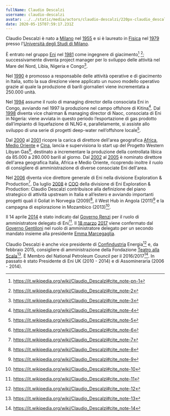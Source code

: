 ```yaml
---
fullName: Claudio Descalzi
username: claudio-descalzi
avatar: ../../static/media/actors/claudio-descalzi/220px-claudio_descalzi.jpg
date: 2020-05-15T07:59:17.231Z
---
```

Claudio Descalzi è nato a [Milano](https://it.wikipedia.org/wiki/Milano "Milano") nel [1955](https://it.wikipedia.org/wiki/1955 "1955") e si è laureato in [Fisica](https://it.wikipedia.org/wiki/Fisica "Fisica") nel [1979](https://it.wikipedia.org/wiki/1979 "1979") presso l'[Università degli Studi di Milano](https://it.wikipedia.org/wiki/Universit%C3%A0_degli_Studi_di_Milano "Università degli Studi di Milano").

È entrato nel gruppo [Eni](https://it.wikipedia.org/wiki/Eni "Eni") nel [1981](https://it.wikipedia.org/wiki/1981 "1981") come ingegnere di giacimento[^1] [^2]; successivamente diventa project manager per lo sviluppo delle attività nel Mare del Nord, Libia, Nigeria e Congo[^3].

Nel [1990](https://it.wikipedia.org/wiki/1990 "1990") è promosso a responsabile delle attività operative e di giacimento in Italia, sotto la sua direzione viene applicato un nuovo modello operativo grazie al quale la produzione di barili giornalieri viene incrementata a 250.000 unità.

Nel [1994](https://it.wikipedia.org/wiki/1994 "1994") assume il ruolo di managing director della consociata Eni in Congo, avviando nel 1997 la produzione nel campo offshore di Kitina[^4]. Dal [1998](https://it.wikipedia.org/wiki/1998 "1998") diventa vice chairman & managing director di Naoc, consociata di Eni in Nigeria: viene avviata in questo periodo l’esportazione di gas prodotto dall’impianto di liquefazione di NLNG e, parallelamente, si assiste allo sviluppo di una serie di progetti deep-water nell’offshore locale[^5].

Dal [2000](https://it.wikipedia.org/wiki/2000 "2000") al [2001](https://it.wikipedia.org/wiki/2001 "2001") ricopre la carica di direttore dell'area geografica [Africa](https://it.wikipedia.org/wiki/Africa "Africa"), [Medio Oriente](https://it.wikipedia.org/wiki/Medio_Oriente "Medio Oriente") e [Cina](https://it.wikipedia.org/wiki/Cina "Cina"), lancia e supervisiona lo start up del Progetto Western Libyan Gas[^6], destinato a incrementare la produzione della controllata libica da 85.000 a 280.000 barili al giorno. Dal [2002](https://it.wikipedia.org/wiki/2002 "2002") al [2005](https://it.wikipedia.org/wiki/2005 "2005") è nominato direttore dell'area geografica Italia, Africa e Medio Oriente, ricoprendo inoltre il ruolo di consigliere di amministrazione di diverse consociate Eni dell'area.

Nel [2006](https://it.wikipedia.org/wiki/2006 "2006") diventa vice direttore generale di Eni nella divisione Exploration & Production[^7]. Da luglio [2008](https://it.wikipedia.org/wiki/2008 "2008") è [COO](https://it.wikipedia.org/wiki/Direttore_operativo "Direttore operativo") della divisione di Eni Exploration & Production: Claudio Descalzi contribuisce alla definizione del piano strategico di attività upstream in Italia e all’estero e avviando importanti progetti quali il Goliat in Norvegia (2009)[^8], il West Hub in Angola (2011)[^9] e la campagna di esplorazione in Mozambico (2013)[^10].

Il 14 aprile [2014](https://it.wikipedia.org/wiki/2014 "2014") è stato indicato dal [Governo Renzi](https://it.wikipedia.org/wiki/Governo_Renzi "Governo Renzi") per il ruolo di amministratore delegato di Eni[^11]. Il [18 marzo](https://it.wikipedia.org/wiki/18_marzo "18 marzo") [2017](https://it.wikipedia.org/wiki/2017 "2017") viene confermato dal [Governo Gentiloni](https://it.wikipedia.org/wiki/Governo_Gentiloni "Governo Gentiloni") nel ruolo di amministratore delegato per un secondo mandato insieme alla presidente [Emma Marcegaglia](https://it.wikipedia.org/wiki/Emma_Marcegaglia "Emma Marcegaglia").

Claudio Descalzi è anche vice presidente di [Confindustria](https://it.wikipedia.org/wiki/Confederazione_generale_dell%27industria_italiana "Confederazione generale dell'industria italiana") Energia[^12] e, da febbraio 2015, consigliere di amministrazione della Fondazione [Teatro alla Scala](https://it.wikipedia.org/wiki/Teatro_alla_Scala "Teatro alla Scala")[^13]. È Membro del National Petroleum Council per il 2016/2017[^14]. In passato è stato Presidente di Eni UK (2010 - 2014) e di Assomineraria (2006 - 2014).

[^1]: https://it.wikipedia.org/wiki/Claudio_Descalzi#cite_note-pn-1
[^2]: https://it.wikipedia.org/wiki/Claudio_Descalzi#cite_note-2
[^3]: https://it.wikipedia.org/wiki/Claudio_Descalzi#cite_note-3
[^4]: https://it.wikipedia.org/wiki/Claudio_Descalzi#cite_note-4
[^5]: https://it.wikipedia.org/wiki/Claudio_Descalzi#cite_note-5
[^6]: https://it.wikipedia.org/wiki/Claudio_Descalzi#cite_note-6
[^7]: https://it.wikipedia.org/wiki/Claudio_Descalzi#cite_note-7
[^8]: https://it.wikipedia.org/wiki/Claudio_Descalzi#cite_note-8
[^9]: https://it.wikipedia.org/wiki/Claudio_Descalzi#cite_note-9
[^10]: https://it.wikipedia.org/wiki/Claudio_Descalzi#cite_note-10
[^11]: https://it.wikipedia.org/wiki/Claudio_Descalzi#cite_note-11
[^12]: https://it.wikipedia.org/wiki/Claudio_Descalzi#cite_note-12
[^13]: https://it.wikipedia.org/wiki/Claudio_Descalzi#cite_note-13
[^14]: https://it.wikipedia.org/wiki/Claudio_Descalzi#cite_note-14